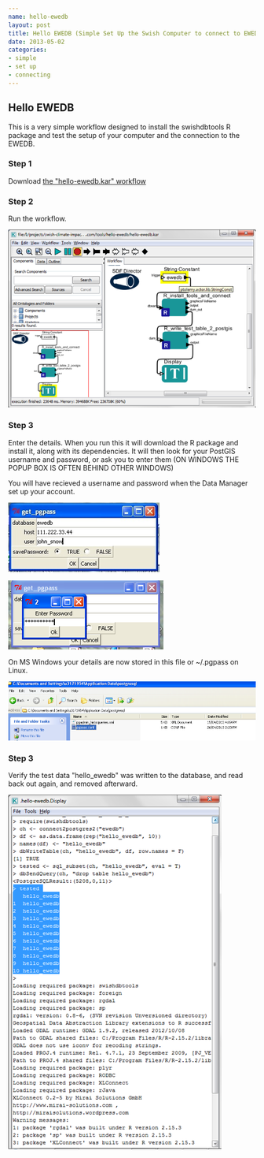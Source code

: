 ```yaml
---
name: hello-ewedb
layout: post
title: Hello EWEDB (Simple Set Up the Swish Computer to connect to EWEDB)
date: 2013-05-02
categories:
- simple
- set up
- connecting
---
```


## Hello EWEDB
This is a very simple workflow designed to install the swishdbtools R package and test the setup of your computer and the connection to the EWEDB.

### Step 1
Download [the "hello-ewedb.kar" workflow](/tools/hello-ewedb/hello-ewedb.html)

### Step 2
Run the workflow.  

![hello-ewedb-Slide1.PNG](/images/hello-ewedb/hello-ewedb-Slide1.PNG)


### Step 3
Enter the details.  When you run this it will download the R package and install it, along with its dependencies.  It will then look for your PostGIS username and password, or ask you to enter them (ON WINDOWS THE POPUP BOX IS OFTEN BEHIND OTHER WINDOWS)

You will have recieved a username and password when the Data Manager set up your account.

![setup-swish-Slide10.PNG](/images/setup-swish-Slide10.PNG)

![setup-swish-Slide11.PNG](/images/setup-swish-Slide11.PNG)

On MS Windows your details are now stored in this file or ~/.pgpass on Linux. 

![setup-swish-Slide12.PNG](/images/setup-swish-Slide12.PNG)
  
### Step 3
Verify the test data "hello_ewedb" was written to the database, and read back out again, and removed afterward.

![hello-ewedb-Slide2.PNG](/images/hello-ewedb/hello-ewedb-Slide2.PNG)

